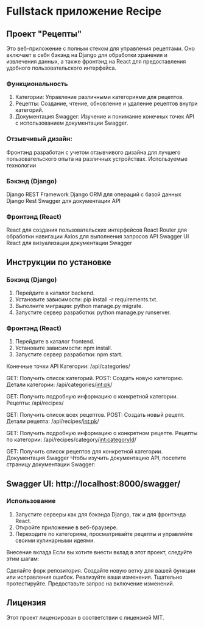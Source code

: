 # Fullstack приложение Recipe
## Проект "Рецепты"
Это веб-приложение с полным стеком для управления рецептами. Оно включает в себя бэкэнд на Django для обработки хранения и извлечения данных, а также фронтэнд на React для предоставления удобного пользовательского интерфейса.

### Функциональность
1. Категории: Управление различными категориями для рецептов.
2. Рецепты: Создание, чтение, обновление и удаление рецептов внутри категорий. 
3. Документация Swagger: Изучение и понимание конечных точек API с использованием документации Swagger.

### Отзывчивый дизайн: 
Фронтэнд разработан с учетом отзывчивого дизайна для лучшего пользовательского опыта на различных устройствах.
Используемые технологии
### Бэкэнд (Django)
Django REST Framework
Django ORM для операций с базой данных
Django Rest Swagger для документации API
### Фронтэнд (React)
React для создания пользовательских интерфейсов
React Router для обработки навигации
Axios для выполнения запросов API
Swagger UI React для визуализации документации Swagger
## Инструкции по установке
### Бэкэнд (Django)
1. Перейдите в каталог backend. 
2. Установите зависимости: pip install -r requirements.txt. 
3. Выполните миграции: python manage.py migrate. 
4. Запустите сервер разработки: python manage.py runserver.
### Фронтэнд (React)
1. Перейдите в каталог frontend.
2. Установите зависимости: npm install.
3. Запустите сервер разработки: npm start.

Конечные точки API
Категории: /api/categories/

GET: Получить список категорий.
POST: Создать новую категорию.
Детали категории: /api/categories/<int:pk>/

GET: Получить подробную информацию о конкретной категории.
Рецепты: /api/recipes/

GET: Получить список всех рецептов.
POST: Создать новый рецепт.
Детали рецепта: /api/recipes/<int:pk>/

GET: Получить подробную информацию о конкретном рецепте.
Рецепты по категории: /api/recipes/category/<int:categoryId>/

GET: Получить список рецептов для конкретной категории.
Документация Swagger
Чтобы изучить документацию API, посетите страницу документации Swagger:

## Swagger UI: http://localhost:8000/swagger/
### Использование
1. Запустите серверы как для бэкэнда Django, так и для фронтэнда React.
2. Откройте приложение в веб-браузере.
3. Переходите по категориям, просматривайте рецепты и управляйте своими кулинарными идеями.

Внесение вклада
Если вы хотите внести вклад в этот проект, следуйте этим шагам:

Сделайте форк репозитория.
Создайте новую ветку для вашей функции или исправления ошибок.
Реализуйте ваши изменения.
Тщательно протестируйте.
Предоставьте запрос на включение изменений.

## Лицензия
Этот проект лицензирован в соответствии с лицензией MIT.

